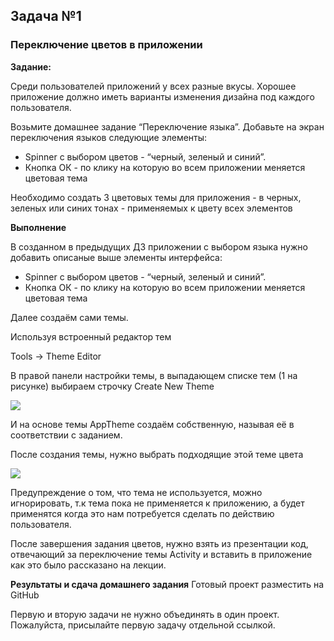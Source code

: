 ## Задача №1
### Переключение цветов в приложении


**Задание:**

Среди пользователей приложений у всех разные вкусы. Хорошее приложение должно иметь варианты изменения дизайна под каждого пользователя. 

Возьмите домашнее задание “Переключение языка”.
Добавьте на экран переключения языков следующие элементы: 

* Spinner с выбором цветов - “черный, зеленый и синий”. 
* Кнопка ОК - по клику на которую во всем приложении меняется цветовая тема 

Необходимо создать 3 цветовых темы для приложения - в черных, зеленых или синих тонах - применяемых к цвету всех элементов 




**Выполнение**

В созданном в предыдущих ДЗ приложении с выбором языка нужно добавить описаные выше элементы интерфейса:
* Spinner с выбором цветов - “черный, зеленый и синий”. 
* Кнопка ОК - по клику на которую во всем приложении меняется цветовая тема 

Далее создаём сами темы.

Используя встроенный редактор тем

Tools -> Theme Editor

В правой панели настройки темы, в выпадающем списке тем (1 на рисунке) выбираем строчку Create New Theme

![](https://i.imgur.com/U5YLuxZ.png)

И на основе темы AppTheme создаём собственную, называя её в соответствии с заданием.

После создания темы, нужно выбрать подходящие этой теме цвета

![](https://i.imgur.com/ypYmwJJ.png)

Предупреждение о том, что тема не используется, можно игнорировать, т.к тема пока не применяется к приложению, а будет применятся когда это нам потребуется сделать по действию пользователя.


После завершения задания цветов, нужно взять из презентации код, отвечающий за переключение темы Activity и вставить в приложение как это было рассказано на лекции.



**Результаты и сдача домашнего задания**
Готовый проект разместить на GitHub

Первую и вторую задачи не нужно объединять в один проект. Пожалуйста, присылайте первую задачу отдельной ссылкой.
